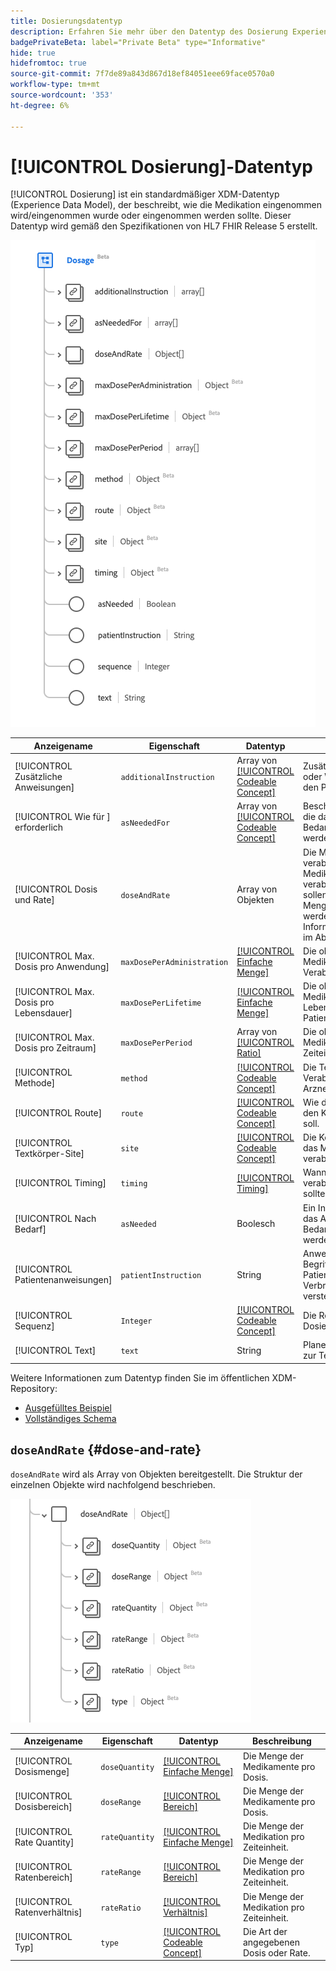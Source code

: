 ```yaml
---
title: Dosierungsdatentyp
description: Erfahren Sie mehr über den Datentyp des Dosierung Experience-Datenmodells (XDM).
badgePrivateBeta: label="Private Beta" type="Informative"
hide: true
hidefromtoc: true
source-git-commit: 7f7de89a843d867d18ef84051eee69face0570a0
workflow-type: tm+mt
source-wordcount: '353'
ht-degree: 6%

---
```


# [!UICONTROL Dosierung]-Datentyp

[!UICONTROL Dosierung] ist ein standardmäßiger XDM-Datentyp (Experience Data Model), der beschreibt, wie die Medikation eingenommen wird/eingenommen wurde oder eingenommen werden sollte. Dieser Datentyp wird gemäß den Spezifikationen von HL7 FHIR Release 5 erstellt.

![Struktur des Dosierungsdatentyps](../../images/data-types/healthcare/dosage/dosage.png)

| Anzeigename | Eigenschaft | Datentyp | Beschreibung |
| --- | --- | --- | --- |
| [!UICONTROL Zusätzliche Anweisungen] | `additionalInstruction` | Array von [[!UICONTROL Codeable Concept]](../healthcare/codeable-concept.md) | Zusätzliche Hinweise oder Warnhinweise für den Patienten. |
| [!UICONTROL Wie für ] erforderlich | `asNeededFor` | Array von [[!UICONTROL Codeable Concept]](../healthcare/codeable-concept.md) | Beschreibt die Frage, für die das Arzneimittel nach Bedarf eingenommen werden sollte. |
| [!UICONTROL Dosis und Rate] | `doseAndRate` | Array von Objekten | Die Menge der verabreichten Medikamente, die verabreicht werden sollen, oder die typische Menge, die verabreicht werden soll. Weitere Informationen finden Sie im Abschnitt [unter ](#dose-and-rate) . |
| [!UICONTROL Max. Dosis pro Anwendung] | `maxDosePerAdministration` | [[!UICONTROL Einfache Menge]](../healthcare/simple-quantity.md) | Die obere Grenze der Medikation pro Verabreichung. |
| [!UICONTROL Max. Dosis pro Lebensdauer] | `maxDosePerLifetime` | [[!UICONTROL Einfache Menge]](../healthcare/simple-quantity.md) | Die obere Grenze der Medikation pro Lebensdauer des Patienten. |
| [!UICONTROL Max. Dosis pro Zeitraum] | `maxDosePerPeriod` | Array von [[!UICONTROL Ratio]](../healthcare/ratio.md) | Die obere Grenze der Medikation pro Zeiteinheit. |
| [!UICONTROL Methode] | `method` | [[!UICONTROL Codeable Concept]](../healthcare/codeable-concept.md) | Die Technik zur Verabreichung von Arzneimitteln. |
| [!UICONTROL Route] | `route` | [[!UICONTROL Codeable Concept]](../healthcare/codeable-concept.md) | Wie das Medikament in den Körper gelangen soll. |
| [!UICONTROL Textkörper-Site] | `site` | [[!UICONTROL Codeable Concept]](../healthcare/codeable-concept.md) | Die Körperstelle, an der das Medikament verabreicht wird. |
| [!UICONTROL Timing] | `timing` | [[!UICONTROL Timing]](../healthcare/timing.md) | Wann die Medikation verabreicht werden sollte. |
| [!UICONTROL Nach Bedarf] | `asNeeded` | Boolesch | Ein Indikator dafür, ob das Arzneimittel nach Bedarf eingenommen werden sollte. |
| [!UICONTROL Patientenanweisungen] | `patientInstruction` | String | Anweisungen in Begriffen, die vom Patienten oder Verbraucher zu verstehen sind. |
| [!UICONTROL Sequenz] | `Integer` | [[!UICONTROL Codeable Concept]](../healthcare/codeable-concept.md) | Die Reihenfolge der Dosierungsanweisungen. |
| [!UICONTROL Text] | `text` | String | Planen Sie Anweisungen zur Textdosierung. |

Weitere Informationen zum Datentyp finden Sie im öffentlichen XDM-Repository:

* [Ausgefülltes Beispiel](https://github.com/adobe/xdm/blob/master/extensions/industry/healthcare/fhir/datatypes/dosage.example.1.json)
* [Vollständiges Schema](https://github.com/adobe/xdm/blob/master/extensions/industry/healthcare/fhir/datatypes/dosage.schema.json)

## `doseAndRate` {#dose-and-rate}

`doseAndRate` wird als Array von Objekten bereitgestellt. Die Struktur der einzelnen Objekte wird nachfolgend beschrieben.

![Struktur der Dosis und Rate](../../images/data-types/healthcare/dosage/dose-and-rate.png)

| Anzeigename | Eigenschaft | Datentyp | Beschreibung |
| --- | --- | --- | --- |
| [!UICONTROL Dosismenge] | `doseQuantity` | [[!UICONTROL Einfache Menge]](../healthcare/simple-quantity.md) | Die Menge der Medikamente pro Dosis. |
| [!UICONTROL Dosisbereich] | `doseRange` | [[!UICONTROL Bereich]](../healthcare/range.md) | Die Menge der Medikamente pro Dosis. |
| [!UICONTROL Rate Quantity] | `rateQuantity` | [[!UICONTROL Einfache Menge]](../healthcare/simple-quantity.md) | Die Menge der Medikation pro Zeiteinheit. |
| [!UICONTROL Ratenbereich] | `rateRange` | [[!UICONTROL Bereich]](../healthcare/range.md) | Die Menge der Medikation pro Zeiteinheit. |
| [!UICONTROL Ratenverhältnis] | `rateRatio` | [[!UICONTROL Verhältnis]](../healthcare/ratio.md) | Die Menge der Medikation pro Zeiteinheit. |
| [!UICONTROL Typ] | `type` | [[!UICONTROL Codeable Concept]](../healthcare/codeable-concept.md) | Die Art der angegebenen Dosis oder Rate. |
